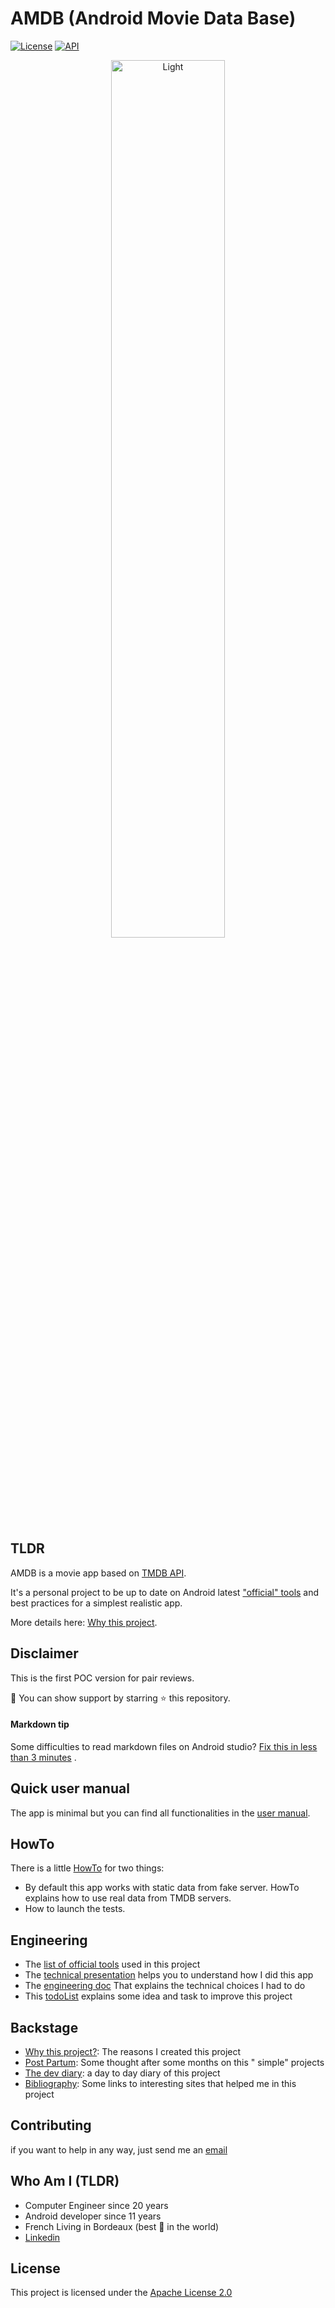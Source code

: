 # AMDB (Android Movie Data Base)

[![License](https://img.shields.io/badge/License-Apache%202.0-blue.svg)](https://opensource.org/licenses/Apache-2.0)
[![API](https://img.shields.io/badge/API-21%2B-brightgreen.svg?style=flat)](https://android-arsenal.com/api?level=21)

<p align="center">
  <img alt="Light" src="./documentation/assets/app_demo.gif" width="60%">
</p>

## TLDR

AMDB is a movie app based on [TMDB API](https://developers.themoviedb.org/3).

It's a personal project to be up to date on Android
latest ["official" tools](./documentation/technical/AndroidTools.md) and best practices for a
simplest realistic app.

More details here:
[Why this project](documentation/backstage/WhyThisProject.md).

## Disclaimer

This is the first POC version for pair reviews.

🙏 You can show support by starring ⭐ this repository.

#### Markdown tip

Some difficulties to read markdown files on Android
studio? [Fix this in less than 3 minutes](https://joachimschuster.de/posts/android-studio-fix-markdown-plugin-again/)
.

## Quick user manual

The app is minimal but you can find all functionalities in
the [user manual](./documentation/manual/QuickUserManual.md).

## HowTo

There is a little [HowTo](./documentation/technical/HowTo.md) for two things:

* By default this app works with static data from fake server. HowTo explains how to use real data
  from TMDB servers.
* How to launch the tests.

## Engineering

* The [list of official tools](./documentation/technical/AndroidTools.md) used in this project
* The [technical presentation](./documentation/technical/TechnicalPresentation.md) helps you to
  understand how I did this app
* The [engineering doc](documentation/backstage/Engineering.md) That explains the technical choices
  I had to do
* This [todoList](./documentation/production/ToDoList.md) explains some idea and task to improve
  this project

## Backstage

* [Why this project?](documentation/backstage/WhyThisProject.md): The reasons I created this project
* [Post Partum](documentation/backstage/PostPartum.md): Some thought after some months on this "
  simple" projects
* [The dev diary](documentation/backstage/DevDiary.md): a day to day diary of this project
* [Bibliography](documentation/backstage/Bibliography.md): Some links to interesting sites that
  helped me in this project

## Contributing

if you want to help in any way, just send me an [email](mailto:pierre@cabnum.fr)

## Who Am I (TLDR)

* Computer Engineer since 20 years
* Android developer since 11 years
* French Living in Bordeaux (best 🍷 in the world)
* [Linkedin](https://www.linkedin.com/in/pierrebenayoun1976/)

## License

This project is licensed under the [Apache License 2.0](https://opensource.org/licenses/Apache-2.0) 



